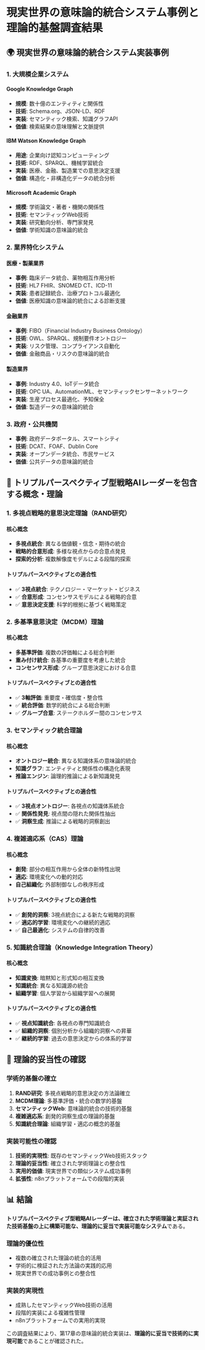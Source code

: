 # 現実世界の意味論的統合システム事例と理論的基盤調査結果

## 🌍 現実世界の意味論的統合システム実装事例

### **1. 大規模企業システム**

#### **Google Knowledge Graph**
- **規模**: 数十億のエンティティと関係性
- **技術**: Schema.org、JSON-LD、RDF
- **実装**: セマンティック検索、知識グラフAPI
- **価値**: 検索結果の意味理解と文脈提供

#### **IBM Watson Knowledge Graph**
- **用途**: 企業向け認知コンピューティング
- **技術**: RDF、SPARQL、機械学習統合
- **実装**: 医療、金融、製造業での意思決定支援
- **価値**: 構造化・非構造化データの統合分析

#### **Microsoft Academic Graph**
- **規模**: 学術論文・著者・機関の関係性
- **技術**: セマンティックWeb技術
- **実装**: 研究動向分析、専門家発見
- **価値**: 学術知識の意味論的統合

### **2. 業界特化システム**

#### **医療・製薬業界**
- **事例**: 臨床データ統合、薬物相互作用分析
- **技術**: HL7 FHIR、SNOMED CT、ICD-11
- **実装**: 患者記録統合、治療プロトコル最適化
- **価値**: 医療知識の意味論的統合による診断支援

#### **金融業界**
- **事例**: FIBO（Financial Industry Business Ontology）
- **技術**: OWL、SPARQL、規制要件オントロジー
- **実装**: リスク管理、コンプライアンス自動化
- **価値**: 金融商品・リスクの意味論的統合

#### **製造業界**
- **事例**: Industry 4.0、IoTデータ統合
- **技術**: OPC UA、AutomationML、セマンティックセンサーネットワーク
- **実装**: 生産プロセス最適化、予知保全
- **価値**: 製造データの意味論的統合

### **3. 政府・公共機関**
- **事例**: 政府データポータル、スマートシティ
- **技術**: DCAT、FOAF、Dublin Core
- **実装**: オープンデータ統合、市民サービス
- **価値**: 公共データの意味論的統合

## 🎯 トリプルパースペクティブ型戦略AIレーダーを包含する概念・理論

### **1. 多視点戦略的意思決定理論（RAND研究）**

#### **核心概念**
- **多視点統合**: 異なる価値観・信念・期待の統合
- **戦略的合意形成**: 多様な視点からの合意点発見
- **探索的分析**: 複数解像度モデルによる段階的探索

#### **トリプルパースペクティブとの適合性**
- ✅ **3視点統合**: テクノロジー・マーケット・ビジネス
- ✅ **合意形成**: コンセンサスモデルによる戦略的合意
- ✅ **意思決定支援**: 科学的根拠に基づく戦略策定

### **2. 多基準意思決定（MCDM）理論**

#### **核心概念**
- **多基準評価**: 複数の評価軸による総合判断
- **重み付け統合**: 各基準の重要度を考慮した統合
- **コンセンサス形成**: グループ意思決定における合意

#### **トリプルパースペクティブとの適合性**
- ✅ **3軸評価**: 重要度・確信度・整合性
- ✅ **統合評価**: 数学的統合による総合判断
- ✅ **グループ合意**: ステークホルダー間のコンセンサス

### **3. セマンティック統合理論**

#### **核心概念**
- **オントロジー統合**: 異なる知識体系の意味論的統合
- **知識グラフ**: エンティティと関係性の構造化表現
- **推論エンジン**: 論理的推論による新知識発見

#### **トリプルパースペクティブとの適合性**
- ✅ **3視点オントロジー**: 各視点の知識体系統合
- ✅ **関係性発見**: 視点間の隠れた関係性抽出
- ✅ **洞察生成**: 推論による戦略的洞察創出

### **4. 複雑適応系（CAS）理論**

#### **核心概念**
- **創発**: 部分の相互作用から全体の新特性出現
- **適応**: 環境変化への動的対応
- **自己組織化**: 外部制御なしの秩序形成

#### **トリプルパースペクティブとの適合性**
- ✅ **創発的洞察**: 3視点統合による新たな戦略的洞察
- ✅ **適応的学習**: 環境変化への継続的適応
- ✅ **自己最適化**: システムの自律的改善

### **5. 知識統合理論（Knowledge Integration Theory）**

#### **核心概念**
- **知識変換**: 暗黙知と形式知の相互変換
- **知識統合**: 異なる知識源の統合
- **組織学習**: 個人学習から組織学習への展開

#### **トリプルパースペクティブとの適合性**
- ✅ **視点知識統合**: 各視点の専門知識統合
- ✅ **組織的洞察**: 個別分析から組織的洞察への昇華
- ✅ **継続的学習**: 過去の意思決定からの体系的学習

## 🎯 理論的妥当性の確認

### **学術的基盤の確立**
1. **RAND研究**: 多視点戦略的意思決定の方法論確立
2. **MCDM理論**: 多基準評価・統合の数学的基盤
3. **セマンティックWeb**: 意味論的統合の技術的基盤
4. **複雑適応系**: 創発的洞察生成の理論的基盤
5. **知識統合理論**: 組織学習・適応の概念的基盤

### **実装可能性の確認**
1. **技術的実現性**: 既存のセマンティックWeb技術スタック
2. **理論的妥当性**: 確立された学術理論との整合性
3. **実用的価値**: 現実世界での類似システム成功事例
4. **拡張性**: n8nプラットフォームでの段階的実装

## 📊 結論

**トリプルパースペクティブ型戦略AIレーダーは、確立された学術理論と実証された技術基盤の上に構築可能な、理論的に妥当で実装可能なシステム**である。

### **理論的優位性**
- 複数の確立された理論の統合的活用
- 学術的に検証された方法論の実践的応用
- 現実世界での成功事例との整合性

### **実装的実現性**
- 成熟したセマンティックWeb技術の活用
- 段階的実装による複雑性管理
- n8nプラットフォームでの実用的実現

この調査結果により、第17章の意味論的統合実装は、**理論的に妥当で技術的に実現可能**であることが確認された。


